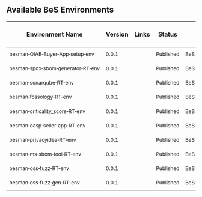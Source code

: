## Available BeS Environments

| Environment Name                                                                 | Version | Links | Status    | Publisher             | Publish Date | Contributors | Last Update Date | Notes |
|----------------------------------------------------------------------------------|---------|-------|-----------|------------------------|--------------|--------------|------------------|-------|
| <small><nobr>besman&#8209;OIAB&#8209;Buyer&#8209;App&#8209;setup&#8209;env</nobr></small>       | <small>0.0.1</small>  | <small></small> | <small>Published</small> | <small><nobr>BeS&nbsp;Community&nbsp;Lab</nobr></small> | <small>2024-11-20</small>   | <small>BeSLab</small>       | <small>2024-11-20</small>         | <small></small> |
| <small><nobr>besman&#8209;spdx&#8209;sbom&#8209;generator&#8209;RT&#8209;env</nobr></small>     | <small>0.0.1</small>  | <small></small> | <small>Published</small> | <small><nobr>BeS&nbsp;Community&nbsp;Lab</nobr></small> | <small>2024-11-11</small>   | <small>BeSLab</small>       | <small>2024-11-11</small>         | <small></small> |
| <small><nobr>besman&#8209;sonarqube&#8209;RT&#8209;env</nobr></small>                           | <small>0.0.1</small>  | <small></small> | <small>Published</small> | <small><nobr>BeS&nbsp;Community&nbsp;Lab</nobr></small> | <small>2024-11-11</small>   | <small>BeSLab</small>       | <small>2024-11-11</small>         | <small></small> |
| <small><nobr>besman&#8209;fossology&#8209;RT&#8209;env</nobr></small>                           | <small>0.0.1</small>  | <small></small> | <small>Published</small> | <small><nobr>BeS&nbsp;Community&nbsp;Lab</nobr></small> | <small>2024-11-11</small>   | <small>BeSLab</small>       | <small>2024-11-11</small>         | <small></small> |
| <small><nobr>besman&#8209;criticality_score&#8209;RT&#8209;env</nobr></small>                   | <small>0.0.1</small>  | <small></small> | <small>Published</small> | <small><nobr>BeS&nbsp;Community&nbsp;Lab</nobr></small> | <small>2024-11-11</small>   | <small>BeSLab</small>       | <small>2024-11-11</small>         | <small></small> |
| <small><nobr>besman&#8209;oasp&#8209;seller&#8209;app&#8209;RT&#8209;env</nobr></small>         | <small>0.0.1</small>  | <small></small> | <small>Published</small> | <small><nobr>BeS&nbsp;Community&nbsp;Lab</nobr></small> | <small>2024-10-24</small>   | <small>Be-Secure</small>    | <small>2024-10-24</small>         | <small></small> |
| <small><nobr>besman&#8209;privacyidea&#8209;RT&#8209;env</nobr></small>                         | <small>0.0.1</small>  | <small></small> | <small>Published</small> | <small><nobr>BeS&nbsp;Community&nbsp;Lab</nobr></small> | <small>2024-10-01</small>   | <small>BeSLab</small>       | <small>2024-10-01</small>         | <small></small> |
| <small><nobr>besman&#8209;ms&#8209;sbom&#8209;tool&#8209;RT&#8209;env</nobr></small>            | <small>0.0.1</small>  | <small></small> | <small>Published</small> | <small><nobr>BeS&nbsp;Community&nbsp;Lab</nobr></small> | <small>2024-12-13</small>   | <small>Be-Secure</small>    | <small>2024-12-13</small>         | <small></small> |
| <small><nobr>besman&#8209;oss&#8209;fuzz&#8209;RT&#8209;env</nobr></small>                      | <small>0.0.1</small>  | <small></small> | <small>Published</small> | <small><nobr>BeS&nbsp;Community&nbsp;Lab</nobr></small> | <small>2024-12-13</small>   | <small>Be-Secure</small>    | <small>2024-12-13</small>         | <small></small> |
| <small><nobr>besman&#8209;oss&#8209;fuzz&#8209;gen&#8209;RT&#8209;env</nobr></small>            | <small>0.0.1</small>  | <small></small> | <small>Published</small> | <small><nobr>BeS&nbsp;Community&nbsp;Lab</nobr></small> | <small>2024-12-13</small>   | <small>Be-Secure</small>    | <small>2024-12-13</small>         | <small></small> |
